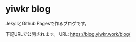 yiwkr blog
==========

JekyllとGithub Pagesで作るブログです。

下記URLで公開されます。
URL: https://blog.yiwkr.work/blog/

